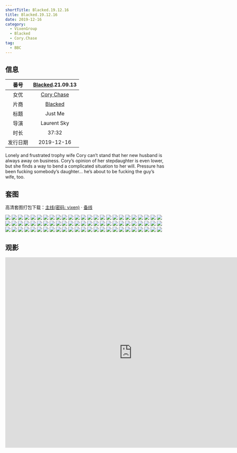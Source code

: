 ```yaml
---
shortTitle: Blacked.19.12.16
title: Blacked.19.12.16
date: 2019-12-16
category:
  - VixenGroup
  - Blacked
  - Cory.Chase
tag:
  - BBC
---
```


## 信息

番号 | [Blacked](/category/Blacked/).21.09.13
:-: | :-: 
女优 | [Cory Chase](/category/Cory.Chase/)
片商 | [Blacked](/category/Blacked/)
标题 | Just Me
导演 | Laurent Sky
时长 | 37:32
发行日期 | 2019-12-16

Lonely and frustrated trophy wife Cory can’t stand that her new husband is always away on business. Cory’s opinion of her stepdaughter is even lower, but she finds a way to bend a complicated situation to her will. Pressure has been fucking somebody’s daughter… he’s about to be fucking the guy’s wife, too.

## 套图

高清套图打包下载：[主线(密码: vixen)](//url87.ctfile.com/f/37076987-690468348-9fe21b?p=blacked) · [备线](https://pixhost.to/gallery/fzK4h/download)

![](//t78.pixhost.to/thumbs/62/311053727_01.jpg) 
![](//t78.pixhost.to/thumbs/62/311053726_02.jpg) 
![](//t78.pixhost.to/thumbs/62/311053724_03.jpg) 
![](//t78.pixhost.to/thumbs/62/311053723_04.jpg) 
![](//t78.pixhost.to/thumbs/62/311053722_05.jpg) 
![](//t78.pixhost.to/thumbs/62/311053721_06.jpg) 
![](//t78.pixhost.to/thumbs/62/311053720_07.jpg) 
![](//t78.pixhost.to/thumbs/62/311053717_08.jpg) 
![](//t78.pixhost.to/thumbs/62/311053715_09.jpg) 
![](//t78.pixhost.to/thumbs/62/311053713_10.jpg) 
![](//t78.pixhost.to/thumbs/62/311053712_11.jpg) 
![](//t78.pixhost.to/thumbs/62/311053711_12.jpg) 
![](//t78.pixhost.to/thumbs/62/311053710_13.jpg) 
![](//t78.pixhost.to/thumbs/62/311053708_14.jpg) 
![](//t78.pixhost.to/thumbs/62/311053706_15.jpg) 
![](//t78.pixhost.to/thumbs/62/311053705_16.jpg) 
![](//t78.pixhost.to/thumbs/62/311053704_17.jpg) 
![](//t78.pixhost.to/thumbs/62/311053703_18.jpg) 
![](//t78.pixhost.to/thumbs/62/311053701_19.jpg) 
![](//t78.pixhost.to/thumbs/62/311053700_20.jpg) 
![](//t78.pixhost.to/thumbs/62/311053699_21.jpg) 
![](//t78.pixhost.to/thumbs/62/311053698_22.jpg) 
![](//t78.pixhost.to/thumbs/62/311053697_23.jpg) 
![](//t78.pixhost.to/thumbs/62/311053696_24.jpg) 
![](//t78.pixhost.to/thumbs/62/311053695_25.jpg) 
![](//t78.pixhost.to/thumbs/62/311053691_26.jpg) 
![](//t78.pixhost.to/thumbs/62/311053689_27.jpg) 
![](//t78.pixhost.to/thumbs/62/311053686_28.jpg) 
![](//t78.pixhost.to/thumbs/62/311053683_29.jpg) 
![](//t78.pixhost.to/thumbs/62/311053676_30.jpg) 
![](//t78.pixhost.to/thumbs/62/311053625_32.jpg) 
![](//t78.pixhost.to/thumbs/62/311053586_33.jpg) 
![](//t78.pixhost.to/thumbs/62/311053533_34.jpg) 
![](//t78.pixhost.to/thumbs/62/311053504_36.jpg) 
![](//t78.pixhost.to/thumbs/62/311053478_37.jpg) 
![](//t78.pixhost.to/thumbs/62/311053456_38.jpg) 
![](//t78.pixhost.to/thumbs/62/311053445_39.jpg) 
![](//t78.pixhost.to/thumbs/62/311053423_40.jpg) 
![](//t78.pixhost.to/thumbs/62/311053365_41.jpg) 
![](//t78.pixhost.to/thumbs/62/311053318_42.jpg) 
![](//t78.pixhost.to/thumbs/62/311053301_43.jpg) 
![](//t78.pixhost.to/thumbs/62/311053260_44.jpg) 
![](//t78.pixhost.to/thumbs/62/311053230_45.jpg) 
![](//t78.pixhost.to/thumbs/62/311053201_46.jpg) 
![](//t78.pixhost.to/thumbs/62/311053179_47.jpg) 
![](//t78.pixhost.to/thumbs/62/311053148_48.jpg) 
![](//t78.pixhost.to/thumbs/62/311053124_49.jpg) 
![](//t78.pixhost.to/thumbs/62/311053107_50.jpg) 
![](//t78.pixhost.to/thumbs/62/311053085_51.jpg) 
![](//t78.pixhost.to/thumbs/62/311053062_52.jpg) 
![](//t78.pixhost.to/thumbs/62/311053044_53.jpg) 
![](//t78.pixhost.to/thumbs/62/311053022_54.jpg) 
![](//t78.pixhost.to/thumbs/62/311053010_55.jpg) 
![](//t78.pixhost.to/thumbs/62/311052991_56.jpg) 
![](//t78.pixhost.to/thumbs/62/311052982_57.jpg) 
![](//t78.pixhost.to/thumbs/62/311052964_58.jpg) 
![](//t78.pixhost.to/thumbs/62/311052946_59.jpg) 
![](//t78.pixhost.to/thumbs/62/311052923_60.jpg) 
![](//t78.pixhost.to/thumbs/62/311052896_61.jpg) 
![](//t78.pixhost.to/thumbs/62/311052872_62.jpg) 
![](//t78.pixhost.to/thumbs/62/311053770_63.jpg)
![](//t78.pixhost.to/thumbs/62/311053763_64.jpg) 
![](//t78.pixhost.to/thumbs/62/311053761_65.jpg) 
![](//t78.pixhost.to/thumbs/62/311053758_66.jpg) 
![](//t78.pixhost.to/thumbs/62/311053755_67.jpg) 
![](//t78.pixhost.to/thumbs/62/311053751_68.jpg) 
![](//t78.pixhost.to/thumbs/62/311053748_69.jpg) 
![](//t78.pixhost.to/thumbs/62/311053745_70.jpg) 
![](//t78.pixhost.to/thumbs/62/311053740_71.jpg) 
![](//t78.pixhost.to/thumbs/62/311053737_72.jpg) 
![](//t78.pixhost.to/thumbs/62/311053734_73.jpg) 
![](//t78.pixhost.to/thumbs/62/311053733_74.jpg) 
![](//t78.pixhost.to/thumbs/62/311053732_75.jpg) 
![](//t78.pixhost.to/thumbs/62/311053731_76.jpg) 
![](//t78.pixhost.to/thumbs/62/311053729_77.jpg) 

## 观影

<iframe width="800" height="600" src="https://dood.wf/e/v43tk0zdxekw" scrolling="no" frameborder="0" allowfullscreen="true"></iframe>